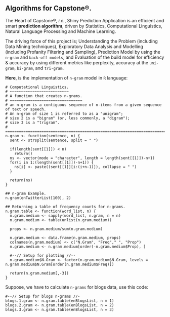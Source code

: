 ## Algorithms for Capstone®.
The Heart of Capstone®, <i>i.e.</i>, Shiny Prediction Application is an efficient and smart <b>prediction algorithm</b>, driven by Statistics, Computational Linguistics, Natural Language Processing and Machine Learning.

The driving force of this project is; Understanding the Problem (including Data Mining techniques), Exploratory Data Analysis and Modelling (including Profanity Filtering and Sampling), Prediction Model by using the ```n-gram``` and ```back-off models```, and Evaluation of the build model for efficiency & accuracy by using different metrics like perplexity, accuracy at the ```uni-gram```, ```bi-gram```, and ```tri-gram```.

<b>Here</b>, is the implementation of ```n-gram``` model in `R` language:

```{r}
# Computational Linguistics.
# ~~~~~~~~~~~~~~~~~~~~~~~~~~
# A function that creates n-grams.
# ================================
# an n-gram is a contiguous sequence of n-items from a given sequence of text or speech.
# An n-gram of size 1 is referred to as a "unigram";
# size 2 is a "bigram" (or, less commonly, a "digram");
# size 3 is a "trigram".
# ======================================================================================
n.gram <- function(sentence, n) {
  sent <- strsplit(sentence, split = " ")
  
  if(length(sent[[1]]) < n)
    return()
  ns <- vector(mode = "character", length = length(sent[[1]])-n+1)
  for(i in 1:(length(sent[[1]])-n+1)) {
    ns[i] <- paste((sent[[1]][i:(i+n-1)]), collapse = " ")
  }
  
  return(ns)
}

## n-gram Example.
n.gram(enTwitterList[100], 2)

## Returning a table of frequency counts for n-grams.
n.gram.table <- function(word_list, n) {
  n.gram.medium <- sapply(word_list, n.gram, n = n)
  n.gram.medium <- table(unlist(n.gram.medium))
  
  props <- n.gram.medium/sum(n.gram.medium)
  
  n.gram.medium <- data.frame(n.gram.medium, props)
  colnames(n.gram.medium) <- c("N.Gram", "Freq"," ", "Prop")
  n.gram.medium <- n.gram.medium[order(-n.gram.medium$Prop), ]
  
  #--// Setup for plotting //--
  n.gram.medium$N.Gram <- factor(n.gram.medium$N.Gram, levels = n.gram.medium$N.Gram[order(n.gram.medium$Freq)])
  
  return(n.gram.medium[,-3])
}
```

Suppose, we have to calculate ```n-grams``` for blogs data, use this code:

```{r}
#--// Setup for blogs n-grams //-
blogs.1.gram <- n.gram.table(enBlogsList, n = 1)
blogs.2.gram <- n.gram.table(enBlogsList, n = 2)
blogs.3.gram <- n.gram.table(enBlogsList, n = 3)
```
